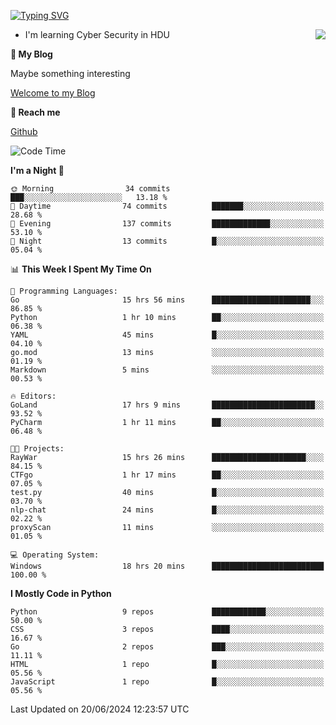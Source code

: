 [![Typing SVG](https://readme-typing-svg.herokuapp.com?font=Fira+Code&pause=1000&random=false&width=450&height=60&lines=Hello+%F0%9F%91%8B%F0%9F%8F%BB;I'm+JBNRZ)](https://git.io/typing-svg)

<a href="#">
  <img align="right" src="https://github-readme-stats.vercel.app/api?username=JBNRZ&show_icons=true&bg_color=15,f2f7fd,E0EAFC" />
</a>

- I'm learning Cyber Security in HDU

 **🌱 My Blog**

Maybe something interesting

[Welcome to my Blog](https://jbnrz.com.cn/)

 **💬 Reach me** 

[Github](https://github.com/JBNRZ)


<!--START_SECTION:waka-->
![Code Time](http://img.shields.io/badge/Code%20Time-554%20hrs%2025%20mins-blue)

**I'm a Night 🦉** 

```text
🌞 Morning                34 commits          ███░░░░░░░░░░░░░░░░░░░░░░   13.18 % 
🌆 Daytime                74 commits          ███████░░░░░░░░░░░░░░░░░░   28.68 % 
🌃 Evening                137 commits         █████████████░░░░░░░░░░░░   53.10 % 
🌙 Night                  13 commits          █░░░░░░░░░░░░░░░░░░░░░░░░   05.04 % 
```


📊 **This Week I Spent My Time On** 

```text
💬 Programming Languages: 
Go                       15 hrs 56 mins      ██████████████████████░░░   86.85 % 
Python                   1 hr 10 mins        ██░░░░░░░░░░░░░░░░░░░░░░░   06.38 % 
YAML                     45 mins             █░░░░░░░░░░░░░░░░░░░░░░░░   04.10 % 
go.mod                   13 mins             ░░░░░░░░░░░░░░░░░░░░░░░░░   01.19 % 
Markdown                 5 mins              ░░░░░░░░░░░░░░░░░░░░░░░░░   00.53 % 

🔥 Editors: 
GoLand                   17 hrs 9 mins       ███████████████████████░░   93.52 % 
PyCharm                  1 hr 11 mins        ██░░░░░░░░░░░░░░░░░░░░░░░   06.48 % 

🐱‍💻 Projects: 
RayWar                   15 hrs 26 mins      █████████████████████░░░░   84.15 % 
CTFgo                    1 hr 17 mins        ██░░░░░░░░░░░░░░░░░░░░░░░   07.05 % 
test.py                  40 mins             █░░░░░░░░░░░░░░░░░░░░░░░░   03.70 % 
nlp-chat                 24 mins             █░░░░░░░░░░░░░░░░░░░░░░░░   02.22 % 
proxyScan                11 mins             ░░░░░░░░░░░░░░░░░░░░░░░░░   01.05 % 

💻 Operating System: 
Windows                  18 hrs 20 mins      █████████████████████████   100.00 % 
```

**I Mostly Code in Python** 

```text
Python                   9 repos             ████████████░░░░░░░░░░░░░   50.00 % 
CSS                      3 repos             ████░░░░░░░░░░░░░░░░░░░░░   16.67 % 
Go                       2 repos             ███░░░░░░░░░░░░░░░░░░░░░░   11.11 % 
HTML                     1 repo              █░░░░░░░░░░░░░░░░░░░░░░░░   05.56 % 
JavaScript               1 repo              █░░░░░░░░░░░░░░░░░░░░░░░░   05.56 % 
```




 Last Updated on 20/06/2024 12:23:57 UTC
<!--END_SECTION:waka-->

